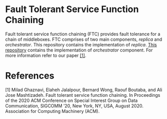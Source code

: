 # Fault Tolerant Service Function Chaining
Fault tolerant service function chaining (FTC) provides fault tolerance for a chain of middleboxes.
FTC comprises of two main components, *replica* and *orchestrator*. This repository
contains the implementation of *replica*. [This repository](https://github.com/eljalalpour/Orchestrator)
contains the implementation of *orchestrator* component. For more information refer to our
paper [[1]](#1).

# References
<a id="1">[1]</a>
Milad Ghaznavi, Elaheh Jalalpour, Bernard Wong, Raouf Boutaba, and Ali Jose Mashtizadeh.
Fault tolerant service function chaining. In Proceedings of the 2020 ACM Conference on
Special Interest Group on Data Communication, SIGCOMM ’20, New York, NY, USA, August 2020.
Association for Computing Machinery (ACM).


